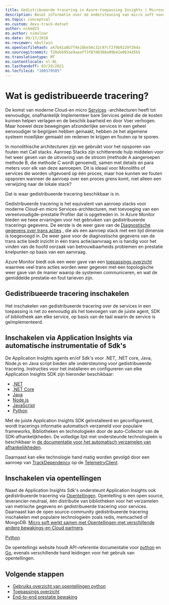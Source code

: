 ```yaml
---
title: Gedistribueerde tracering in Azure-toepassing Insights | Microsoft Docs
description: Bevat informatie over de ondersteuning van micro soft voor gedistribueerde tracering via onze samen werking in het project opentelling
ms.topic: conceptual
ms.custom: devx-track-dotnet
author: nikmd23
ms.author: nimolnar
ms.date: 09/17/2018
ms.reviewer: mbullwin
ms.openlocfilehash: a47b41a8b7f4e18be58c32c97cf279b9229f26da
ms.sourcegitcommit: f28ebb95ae9aaaff3f87d8388a09b41e0b3445b5
ms.translationtype: MT
ms.contentlocale: nl-NL
ms.lasthandoff: 03/29/2021
ms.locfileid: "100579505"
---
```

# <a name="what-is-distributed-tracing"></a>Wat is gedistribueerde tracering?

De komst van moderne Cloud-en micro [Services](https://azure.com/microservices) -architecturen heeft tot eenvoudige, onafhankelijk Implementeer bare Services geleid die de kosten kunnen helpen verlagen en de beschik baarheid en door Voer verhogen. Maar hoewel deze bewegingen afzonderlijke services in een geheel eenvoudiger te begrijpen hebben gemaakt, hebben ze het algemene systeem moeilijker gemaakt om redenen te krijgen en fouten op te sporen.

In monolithische architecturen zijn we gebruikt voor het opsporen van fouten met Call stacks. Aanroep Stacks zijn schitterende hulp middelen voor het weer geven van de uitvoering van de stroom (methode A aangeroepen methode B, die methode C wordt genoemd), samen met details en para meters voor elk van deze aanroepen. Dit is ideaal voor Monoliths of services die worden uitgevoerd op één proces, maar hoe kunnen we fouten opsporen wanneer de aanroep over een proces grens komt, niet alleen een verwijzing naar de lokale stack? 

Dat is waar gedistribueerde tracering beschikbaar is in.  

Gedistribueerde tracering is het equivalent van aanroep stacks voor moderne Cloud-en micro Services-architecturen, met toevoeging van een vereenvoudigde-prestatie Profiler dat is opgetreden in. In Azure Monitor bieden we twee ervaringen voor het gebruiken van gedistribueerde tracerings gegevens. De eerste is de weer gave van de [Diagnostische gegevens over trans acties](./transaction-diagnostics.md) , die als een aanroep stack met een tijd dimensie is toegevoegd in. De weer gave voor de diagnostische gegevens van de trans actie biedt inzicht in één trans actie/aanvraag en is handig voor het vinden van de hoofd oorzaak van betrouwbaarheids problemen en prestatie knelpunten op basis van een aanvraag.

Azure Monitor biedt ook een weer gave van een [toepassings overzicht](./app-map.md) waarmee veel trans acties worden weer gegeven met een topologische weer gave van de manier waarop de systemen communiceren, en wat de gemiddelde prestatie-en fout tarieven zijn. 

## <a name="how-to-enable-distributed-tracing"></a>Gedistribueerde tracering inschakelen

Het inschakelen van gedistribueerde tracering over de services in een toepassing is net zo eenvoudig als het toevoegen van de juiste agent, SDK of bibliotheek aan elke service, op basis van de taal waarin de service is geïmplementeerd.

## <a name="enabling-via-application-insights-through-auto-instrumentation-or-sdks"></a>Inschakelen via Application Insights via automatische instrumentatie of Sdk's

De Application Insights agents en/of Sdk's voor .NET, .NET core, Java, Node.js en Java script bieden alle ondersteuning voor gedistribueerde tracering. Instructies voor het installeren en configureren van elke Application Insights SDK zijn hieronder beschikbaar:

* [.NET](asp-net.md)
* [.NET Core](asp-net-core.md)
* [Java](./java-in-process-agent.md)
* [Node.js](../app/nodejs-quick-start.md)
* [JavaScript](./javascript.md)
* [Python](opencensus-python.md)

Met de juiste Application Insights SDK geïnstalleerd en geconfigureerd, wordt tracerings informatie automatisch verzameld voor populaire frameworks, Bibliotheken en technologieën door de auto-Collector van de SDK-afhankelijkheden. De volledige lijst met ondersteunde technologieën is beschikbaar in [de documentatie voor het automatisch verzamelen van afhankelijkheden](./auto-collect-dependencies.md).

 Daarnaast kan elke technologie hand matig worden gevolgd door een aanroep van [TrackDependency](./api-custom-events-metrics.md) op de [TelemetryClient](./api-custom-events-metrics.md).

## <a name="enable-via-opencensus"></a>Inschakelen via opentellingen

Naast de Application Insights Sdk's ondersteunt Application Insights ook gedistribueerde tracering via [Opentellingen](https://opencensus.io/). Opentelling is een open source, leverancier-neutraal, één distributie van bibliotheken voor het verzamelen van metrische gegevens en gedistribueerde tracering voor services. Daarnaast kan de open source-community gedistribueerde tracering inschakelen met populaire technologieën zoals redis, memcached of MongoDB. [Micro soft werkt samen met Opentellingen met verschillende andere bewakings-en Cloud partners](https://open.microsoft.com/2018/06/13/microsoft-joins-the-opencensus-project/).

[Python](opencensus-python.md) 

De opentellings website houdt API-referentie documentatie voor [python](https://opencensus.io/api/python/trace/usage.html) en [Go](https://godoc.org/go.opencensus.io), evenals verschillende hand leidingen voor het gebruik van opentellingen. 

## <a name="next-steps"></a>Volgende stappen

* [Gebruiks overzicht van opentellingen python](https://opencensus.io/api/python/trace/usage.html)
* [Toepassings overzicht](./app-map.md)
* [End-to-end prestatie bewaking](../app/tutorial-performance.md)

